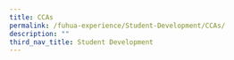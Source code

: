```yaml
---
title: CCAs
permalink: /fuhua-experience/Student-Development/CCAs/
description: ""
third_nav_title: Student Development
---
```

